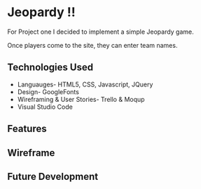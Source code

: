 # Jeopardy !!
For Project one I decided to implement a simple Jeopardy game. 

Once players come to the site, they can enter team names.


## Technologies Used
- Languauges- HTML5, CSS, Javascript, JQuery
- Design- GoogleFonts
- Wireframing & User Stories- Trello & Moqup
- Visual Studio Code

## Features


## Wireframe


## Future Development